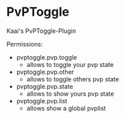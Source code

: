 # PvPToggle
Kaai's PvPToggle-Plugin

Permissions:
- pvptoggle.pvp.toggle
  - allows to toggle your pvp state
- pvptoggle.pvp.other
  - allows to toggle others pvp state
- pvptoggle.pvp.state
  - allows to show yours pvp state
- pvptoggle.pvp.list
  - allows show a global pvplist
